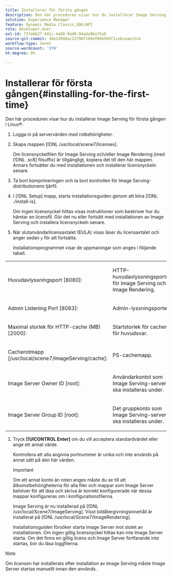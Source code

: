 ```yaml
---
title: Installerar för första gången
description: Den här proceduren visar hur du installerar Image Serving för första gången i Linux®.
solution: Experience Manager
feature: Dynamic Media Classic,SDK/API
role: Developer,User
exl-id: f27e6b27-641c-4a88-9ed0-94ada9ba75a9
source-git-commit: 3be1d948ac22f907169ef09b509f1cebceaec5c4
workflow-type: tm+mt
source-wordcount: '379'
ht-degree: 0%

---
```


# Installerar för första gången{#installing-for-the-first-time}

Den här proceduren visar hur du installerar Image Serving för första gången i Linux®.

1. Logga in på servervärden med rotbehörigheter.
1. Skapa mappen [!DNL /usr/local/scene7/licenses].

   Om licensnyckelfilen för Image Serving och/eller Image Rendering (med [!DNL .sc8] filsuffix) är tillgängligt, kopiera det till den här mappen. Annars fortsätter du med installationen och installerar licensnyckeln senare.
1. Ta bort komprimeringen och ta bort kontrollen för Image Serving-distributionens tjärfil.
1. I [!DNL Setup] mapp, starta installationsguiden genom att köra [!DNL ./install-is].

   Om ingen licensnyckel hittas visas instruktioner som beskriver hur du hämtar en licensfil. Gör det nu eller fortsätt med installationen av Image Serving och installera licensnyckeln senare.
1. När slutanvändarlicensavtalet (EULA) visas läser du licensavtalet och anger sedan `y` för att fortsätta.

   Installationsprogrammet visar de uppmaningar som anges i följande tabell.

<table id="table_0E7B673CAD8E4C5EB72F8283A0DDEFC8"> 
 <tbody> 
  <tr> 
   <td colname="col1"> <p><span class="codeph"> Huvudavlyssningsport [8080]:</span> </p> </td>
   <td colname="col2"> <p>HTTP-huvudavlyssningsporten för Image Serving och Image Rendering. </p> </td>
  </tr> 
  <tr> 
   <td colname="col1"> <p><span class="codeph"> Admin Listening Port [8083]:</span> </p> </td> 
   <td colname="col2"> <p>Admin-lyssningsporten. </p> </td>
  </tr> 
  <tr> 
   <td colname="col1"> <p><span class="codeph"> Maximal storlek för HTTP-cache (MB) [2000]:</span> </p> </td> 
   <td colname="col2"> <p>Startstorlek för cachen för huvudsvar. </p> </td>
  </tr>
  <tr> 
   <td colname="col1"> <p><span class="codeph"> Cacherotmapp [/usr/local/scene7/ImageServing/cache]:</span> </p> </td> 
   <td colname="col2"> <p>PS-cachemapp. </p> </td> 
  </tr> 
  <tr> 
   <td colname="col1"> <p><span class="codeph"> Image Server Owner ID [root]:</span> </p> </td>
   <td colname="col2"> <p>Användarkontot som Image Serving-servern ska installeras under. </p> </td>
  </tr>
  <tr> 
   <td colname="col1"> <p><span class="codeph"> Image Server Group ID [root]:</span> </p> </td>
   <td colname="col2"> <p>Det gruppkonto som Image Serving-servern ska installeras under. </p> </td>
  </tr>
 </tbody>
</table>

1. Tryck **[!UICONTROL Enter]** om du vill acceptera standardvärdet eller ange ett annat värde.

   Kontrollera att alla angivna portnummer är unika och inte används på annat sätt på den här värden.

   >[!IMPORTANT]
   >
   >Om ett annat konto än roten anges måste du se till att åtkomstbehörigheterna för alla filer och mappar som Image Server behöver för att läsa och skriva är korrekt konfigurerade när dessa mappar konfigureras om i konfigurationsfilerna.
   >
   >Image Serving är nu installerad på [!DNL /usr/local/Scene7/ImageServing]. Visst bildåtergivningsinnehåll är installerat på [!DNL /usr/local/Scene7/ImageRendering].
   >
   >Installationsguiden försöker starta Image Server mot slutet av installationen. Om ingen giltig licensnyckel hittas kan inte Image Server starta. Om det finns en giltig licens och Image Server fortfarande inte startas, bör du läsa loggfilerna.

>[!NOTE]
>
>Om licensen har installerats efter installation av Image Serving måste Image Server startas manuellt innan den används.
